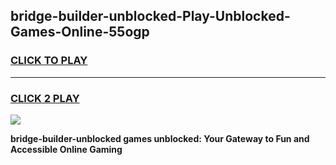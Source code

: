 
## bridge-builder-unblocked-Play-Unblocked-Games-Online-55ogp
<h3>
<a href="https://premium76.site?title=bridge-builder-unblocked&ref=25A">CLICK TO PLAY</a></h3>
<hr>

<h3>
<a href="https://premium76.site?title=bridge-builder-unblocked&ref=25A">CLICK 2 PLAY</a>
  
</h3>

<a href="https://premium76.site?title=bridge-builder-unblocked&ref=25A"><img src="https://clearcache.store/games.png"></a>


**bridge-builder-unblocked games unblocked: Your Gateway to Fun and Accessible Online Gaming**
